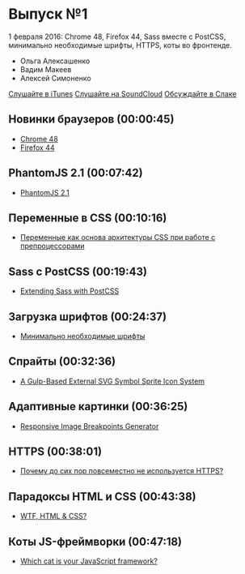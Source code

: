 # Выпуск №1

1 февраля 2016: Chrome 48, Firefox 44, Sass вместе с PostCSS, минимально необходимые шрифты, HTTPS, коты во фронтенде.

- Ольга Алексашенко
- Вадим Макеев
- Алексей Симоненко

[Слушайте в iTunes](https://itunes.apple.com/ru/podcast/veb-standarty/id1080500016)
[Слушайте на SoundCloud](https://soundcloud.com/web-standards/pilot-1)
[Обсуждайте в Слаке](http://slack.web-standards.ru/)

## Новинки браузеров (00:00:45)

- [Chrome 48](https://youtu.be/TebeVxw95RI)
- [Firefox 44](http://tanalin.com/blog/2016/01/firefox-44/)

## PhantomJS 2.1 (00:07:42)

- [PhantomJS 2.1](https://raw.githubusercontent.com/ariya/phantomJS/master/ChangeLog)

## Переменные в CSS (00:10:16)

- [Переменные как основа архитектуры CSS при работе с препроцессорами](http://prgssr.ru/development/peremennye-osnova-arhitektury-css.html)

## Sass с PostCSS (00:19:43)

- [Extending Sass with PostCSS](http://ashleynolan.co.uk/blog/extend-sass-with-postcss)

## Загрузка шрифтов (00:24:37)

- [Минимально необходимые шрифты](http://css-live.ru/articles/minimalno-neobxodimye-shrifty.html)

## Спрайты (00:32:36)

- [A Gulp-Based External SVG Symbol Sprite Icon System](https://una.im/svg-icons/)

## Адаптивные картинки (00:36:25)

- [Responsive Image Breakpoints Generator](http://www.responsivebreakpoints.com/)

## HTTPS (00:38:01)

- [Почему до сих пор повсеместно не используется HTTPS?](https://habrahabr.ru/post/275539/)

## Парадоксы HTML и CSS (00:43:38)

- [WTF, HTML & CSS?](http://wtfhtmlcss.com/)

## Коты JS-фреймворки (00:47:18)

- [Which cat is your JavaScript framework?](http://whichcatisyourjavascriptframework.com/)
